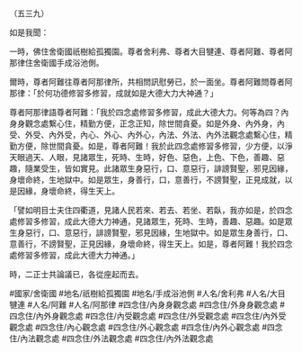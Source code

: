 （五三九）

如是我聞：

一時，佛住舍衛國祇樹給孤獨園。尊者舍利弗、尊者大目犍連、尊者阿難、尊者阿那律住舍衛國手成浴池側。

爾時，尊者阿難往尊者阿那律所，共相問訊慰勞已，於一面坐。尊者阿難問尊者阿那律：「於何功德修習多修習，成就如是大德大力大神通？」

尊者阿那律語尊者阿難：「我於四念處修習多修習，成此大德大力。何等為四？內身身觀念處繫心住，精勤方便，正念正知，除世間貪憂。如是外身、內外身，內受、外受、內外受，內心、外心、內外心，內法、外法、內外法觀念處繫心住，精勤方便，除世間貪憂。如是，尊者阿難！我於此四念處修習多修習，少方便，以淨天眼過天、人眼，見諸眾生，死時、生時，好色、惡色，上色、下色，善趣、惡趣，隨業受生，皆如實見。此諸眾生身惡行，口、意惡行，誹謗賢聖，邪見因緣，身壞命終，生地獄中。如是眾生，身善行，口，意善行，不謗賢聖，正見成就，以是因緣，身壞命終，得生天上。

「譬如明目士夫住四衢道，見諸人民若來、若去、若坐、若臥，我亦如是，於四念處修習多修習，成此大德大力神通，見諸眾生，死時、生時，善趣、惡趣。如是眾生身惡行，口、意惡行，誹謗賢聖，邪見因緣，生地獄中。如是眾生身善行，口、意善行，不謗賢聖，正見因緣，身壞命終，得生天上。如是，尊者阿難！我於四念處修習多修習，成此大德大力神通。」

時，二正士共論議已，各從座起而去。

#國家/舍衛國
#地名/祇樹給孤獨園
#地名/手成浴池側
#人名/舍利弗
#人名/大目犍連
#人名/阿難
#人名/阿那律
#四念住/內身身觀念處
#四念住/外身身觀念處
#四念住/內外身觀念處
#四念住/內受觀念處
#四念住/外受觀念處
#四念住/內外受觀念處
#四念住/內心觀念處
#四念住/外心觀念處
#四念住/內外心觀念處
#四念住/內法觀念處
#四念住/外法觀念處
#四念住/內外法觀念處
